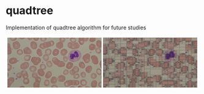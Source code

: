 # quadtree
Implementation of quadtree algorithm for future studies

![Output Image](output/diptych-st.jpg)
